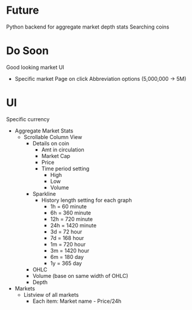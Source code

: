 # Future
Python backend for aggregate market depth stats
Searching coins

# Do Soon
Good looking market UI
- Specific market Page on click
Abbreviation options (5,000,000 -> 5M)


# UI
Specific currency
- Aggregate Market Stats
    - Scrollable Column View
        - Details on coin
            - Amt in circulation
            - Market Cap
            - Price
            - Time period setting
                - High
                - Low
                - Volume
        - Sparkline
            - History length setting for each graph
                - 1h = 60 minute
                - 6h = 360 minute
                - 12h = 720 minute
                - 24h = 1420 minute
                - 3d = 72 hour
                - 7d = 168 hour
                - 1m = 720 hour
                - 3m = 1420 hour
                - 6m = 180 day
                - 1y = 365 day
        - OHLC
        - Volume (base on same width of OHLC)
        - Depth
- Markets
    - Listview of all markets
        - Each item: Market name - Price/24h
